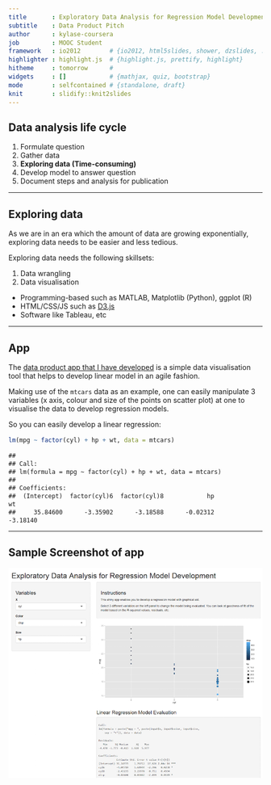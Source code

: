 ```yaml
---
title       : Exploratory Data Analysis for Regression Model Development
subtitle    : Data Product Pitch
author      : kylase-coursera
job         : MOOC Student
framework   : io2012        # {io2012, html5slides, shower, dzslides, ...}
highlighter : highlight.js  # {highlight.js, prettify, highlight}
hitheme     : tomorrow      # 
widgets     : []            # {mathjax, quiz, bootstrap}
mode        : selfcontained # {standalone, draft}
knit        : slidify::knit2slides
---
```


## Data analysis life cycle

1. Formulate question
2. Gather data
3. **Exploring data (Time-consuming)**
4. Develop model to answer question
5. Document steps and analysis for publication

---
## Exploring data

As we are in an era which the amount of data are growing exponentially, exploring data needs to be easier and less tedious. 

Exploring data needs the following skillsets:

1. Data wrangling
2. Data visualisation
  - Programming-based such as MATLAB, Matplotlib (Python), ggplot (R)
  - HTML/CSS/JS such as [D3.js](http://d3js.org)
  - Software like Tableau, etc

---
## App

The [data product app that I have developed](https://kylase-coursera.shinyapps.io/Project/) is a simple data visualisation tool that helps to develop linear model in an agile fashion.

Making use of the `mtcars` data as an example, one can easily manipulate 3 variables (x axis, colour and size of the points on scatter plot) at one to visualise the data to develop regression models.

So you can easily develop a linear regression:

```r
lm(mpg ~ factor(cyl) + hp + wt, data = mtcars)
```

```
## 
## Call:
## lm(formula = mpg ~ factor(cyl) + hp + wt, data = mtcars)
## 
## Coefficients:
##  (Intercept)  factor(cyl)6  factor(cyl)8            hp            wt  
##     35.84600      -3.35902      -3.18588      -0.02312      -3.18140
```

---
## Sample Screenshot of app

![sample screenshot from app](assets/img/ss.png)
